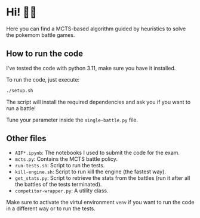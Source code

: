 # Hi! 👋🏻

Here you can find a MCTS-based algorithm guided by heuristics to solve the pokemom battle games.

## How to run the code

I've tested the code with python 3.11, make sure you have it installed.

To run the code, just execute:

```bash
./setup.sh
```

The script will install the required dependencies and ask you if you want to run a battle!

Tune your parameter inside the `single-battle.py` file.

## Other files

- `AIF*.ipynb`: The notebooks I used to submit the code for the exam.
- `mcts.py`: Contains the MCTS battle policy.
- `run-tests.sh`: Script to run the tests.
- `kill-engine.sh`: Script to run kill the engine (the fastest way).
- `get_stats.py`: Script to retrieve the stats from the battles (run it after all the battles of the tests terminated).
- `competitor-wrapper.py`: A utility class.

Make sure to activate the virtul environment `venv` if you want to run the code in a different way or to run the tests.